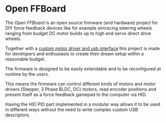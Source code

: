 # Open FFBoard

The _Open FFBoard_ is an open source firmware (and hardware) project for DIY force feedback devices like for example simracing steering wheels ranging from budget DC motor builds up to high end servo direct drive wheels.

Together with a [custom motor driver and usb interface](https://github.com/Ultrawipf/OpenFFBoard-hardware) this project is made for developers and enthusiasts to create their dream setup within a reasonable budget.

The firmware is designed to be easily extendable and to be reconfigured at runtime by the users.

This means the firmware can control different kinds of motors and motor drivers (Stepper, 3 Phase BLDC, DC) motors, read encoder positions and present itself as a force feedback gamepad to the computer via HID.

Having the HID PID part implemented in a modular way allows it to be used in different ways without the need to write complex custom USB descriptors.

